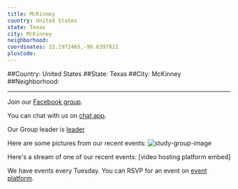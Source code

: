 ```yaml
---
title: McKinney
country: United States
state: Texas
city: McKinney
neighborhood: 
coordinates: 33.1972465,-96.6397822
plusCode:
---
```


##Country: United States
##State: Texas
##City: McKinney
##Neighborhood: 
*****
Join our [Facebook group](https://www.facebook.com/groups/free.code.camp.mckinney).

You can chat with us on [chat app]().

Our Group leader is [leader]()

Here are some pictures from our recent events:
![study-group-image]()

Here's a stream of one of our recent events:
[video hosting platform embed]

We have events every Tuesday. You can RSVP for an event on [event platform]().
